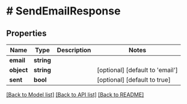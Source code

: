 # # SendEmailResponse

## Properties

Name | Type | Description | Notes
------------ | ------------- | ------------- | -------------
**email** | **string** |  | 
**object** | **string** |  | [optional] [default to 'email']
**sent** | **bool** |  | [optional] [default to true]

[[Back to Model list]](../../README.md#documentation-for-models) [[Back to API list]](../../README.md#documentation-for-api-endpoints) [[Back to README]](../../README.md)


